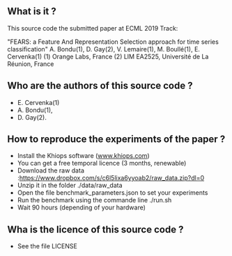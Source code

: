

What is it ?
------------

This source code the submitted paper at ECML 2019 Track:

"FEARS: a Feature And Representation Selection approach for time series classification"
A. Bondu(1), D. Gay(2), V. Lemaire(1), M. Boullé(1), E. Cervenka(1)
(1) Orange Labs, France
(2) LIM EA2525, Université de La Réunion, France


Who are the authors of this source code ?
-----------------------------------------

- E. Cervenka(1)
- A. Bondu(1),
- D. Gay(2).


How to reproduce the experiments of the paper ?
--------------------------------------------

- Install the Khiops software (www.khiops.com)
- You can get a free temporal licence (3 months, renewable)
- Download the raw data :https://www.dropbox.com/s/c6l5lixa6yyoab2/raw_data.zip?dl=0
- Unzip it in the folder ./data/raw_data
- Open the file benchmark_parameters.json to set your experiments
- Run the benchmark using the commande line ./run.sh
- Wait 90 hours (depending of your hardware)


Wha is the licence of this source code ?
----------------------------------------

- See the file LICENSE
